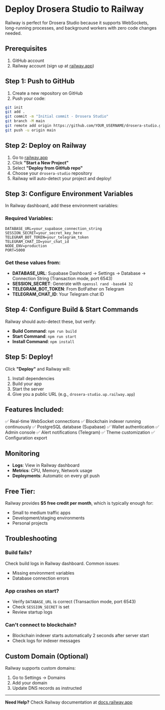 # Deploy Drosera Studio to Railway

Railway is perfect for Drosera Studio because it supports WebSockets, long-running processes, and background workers with zero code changes needed.

## Prerequisites

1. GitHub account
2. Railway account (sign up at [railway.app](https://railway.app))

## Step 1: Push to GitHub

1. Create a new repository on GitHub
2. Push your code:
```bash
git init
git add .
git commit -m "Initial commit - Drosera Studio"
git branch -M main
git remote add origin https://github.com/YOUR_USERNAME/drosera-studio.git
git push -u origin main
```

## Step 2: Deploy on Railway

1. Go to [railway.app](https://railway.app)
2. Click **"Start a New Project"**
3. Select **"Deploy from GitHub repo"**
4. Choose your `drosera-studio` repository
5. Railway will auto-detect your project and deploy!

## Step 3: Configure Environment Variables

In Railway dashboard, add these environment variables:

### Required Variables:
```
DATABASE_URL=your_supabase_connection_string
SESSION_SECRET=your_secret_key_here
TELEGRAM_BOT_TOKEN=your_telegram_token
TELEGRAM_CHAT_ID=your_chat_id
NODE_ENV=production
PORT=5000
```

### Get these values from:
- **DATABASE_URL**: Supabase Dashboard → Settings → Database → Connection String (Transaction mode, port 6543)
- **SESSION_SECRET**: Generate with `openssl rand -base64 32`
- **TELEGRAM_BOT_TOKEN**: From BotFather on Telegram
- **TELEGRAM_CHAT_ID**: Your Telegram chat ID

## Step 4: Configure Build & Start Commands

Railway should auto-detect these, but verify:

- **Build Command**: `npm run build`
- **Start Command**: `npm run start`
- **Install Command**: `npm install`

## Step 5: Deploy!

Click **"Deploy"** and Railway will:
1. Install dependencies
2. Build your app
3. Start the server
4. Give you a public URL (e.g., `drosera-studio.up.railway.app`)

## Features Included:

✅ Real-time WebSocket connections
✅ Blockchain indexer running continuously
✅ PostgreSQL database (Supabase)
✅ Wallet authentication
✅ Admin console
✅ Alert notifications (Telegram)
✅ Theme customization
✅ Configuration export

## Monitoring

- **Logs**: View in Railway dashboard
- **Metrics**: CPU, Memory, Network usage
- **Deployments**: Automatic on every git push

## Free Tier:

Railway provides **$5 free credit per month**, which is typically enough for:
- Small to medium traffic apps
- Development/staging environments
- Personal projects

## Troubleshooting

### Build fails?
Check build logs in Railway dashboard. Common issues:
- Missing environment variables
- Database connection errors

### App crashes on start?
- Verify `DATABASE_URL` is correct (Transaction mode, port 6543)
- Check `SESSION_SECRET` is set
- Review startup logs

### Can't connect to blockchain?
- Blockchain indexer starts automatically 2 seconds after server start
- Check logs for indexer messages

## Custom Domain (Optional)

Railway supports custom domains:
1. Go to Settings → Domains
2. Add your domain
3. Update DNS records as instructed

---

**Need Help?** Check Railway documentation at [docs.railway.app](https://docs.railway.app)
